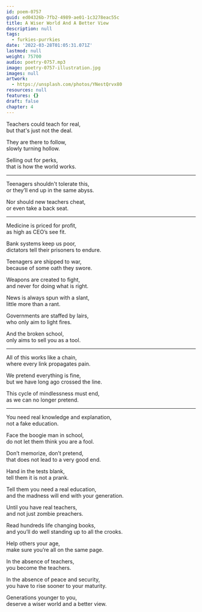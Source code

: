 ```yaml
---
id: poem-0757
guid: ed04326b-7fb2-4989-ae01-1c3278eac55c
title: A Wiser World And A Better View
description: null
tags:
  - furkies-purrkies
date: '2022-03-28T01:05:31.071Z'
lastmod: null
weight: 75700
audio: poetry-0757.mp3
image: poetry-0757-illustration.jpg
images: null
artwork:
  - https://unsplash.com/photos/YNestQrvx80
resources: null
features: {}
draft: false
chapter: 4
---
```


Teachers could teach for real,\
but that's just not the deal.

They are there to follow,\
slowly turning hollow.

Selling out for perks,\
that is how the world works.

---

Teenagers shouldn't tolerate this,\
or they’ll end up in the same abyss.

Nor should new teachers cheat,\
or even take a back seat.

---

Medicine is priced for profit,\
as high as CEO’s see fit.

Bank systems keep us poor,\
dictators tell their prisoners to endure.

Teenagers are shipped to war,\
because of some oath they swore.

Weapons are created to fight,\
and never for doing what is right.

News is always spun with a slant,\
little more than a rant.

Governments are staffed by lairs,\
who only aim to light fires.

And the broken school,\
only aims to sell you as a tool.

---

All of this works like a chain,\
where every link propagates pain.

We pretend everything is fine,\
but we have long ago crossed the line.

This cycle of mindlessness must end,\
as we can no longer pretend.

---

You need real knowledge and explanation,\
not a fake education.

Face the boogie man in school,\
do not let them think you are a fool.

Don’t memorize, don’t pretend,\
that does not lead to a very good end.

Hand in the tests blank,\
tell them it is not a prank.

Tell them you need a real education,\
and the madness will end with your generation.

Until you have real teachers,\
and not just zombie preachers.

Read hundreds life changing books,\
and you’ll do well standing up to all the crooks.

Help others your age,\
make sure you’re all on the same page.

In the absence of teachers,\
you become the teachers.

In the absence of peace and security,\
you have to rise sooner to your maturity.

Generations younger to you,\
deserve a wiser world and a better view.
